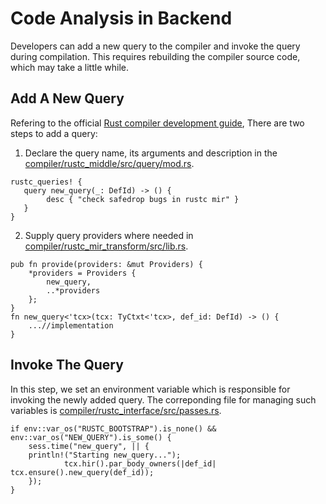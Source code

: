 # Code Analysis in Backend
Developers can add a new query to the compiler and invoke the query during compilation. 
This requires rebuilding the compiler source code, which may take a little while.

## Add A New Query
Refering to the official [Rust compiler development guide](https://rustc-dev-guide.rust-lang.org/query.html#adding-a-new-query),
There are two steps to add a query:
1) Declare the query name, its arguments and description in the [compiler/rustc_middle/src/query/mod.rs](https://github.com/Artisan-Lab/rap-rust/blob/master/compiler/rustc_middle/src/query/mod.rs).
```
rustc_queries! {
   query new_query(_: DefId) -> () {
        desc { "check safedrop bugs in rustc mir" }
   }
}
``` 
2) Supply query providers where needed in [compiler/rustc_mir_transform/src/lib.rs](https://github.com/Artisan-Lab/rap-rust/blob/master/compiler/rustc_mir_transform/src/lib.rs).
```
pub fn provide(providers: &mut Providers) {
    *providers = Providers {
        new_query,
        ..*providers
    };
}
fn new_query<'tcx>(tcx: TyCtxt<'tcx>, def_id: DefId) -> () {
    ...//implementation
}
```

## Invoke The Query
In this step, we set an environment variable which is responsible for invoking the newly added query.
The correponding file for managing such variables is [compiler/rustc_interface/src/passes.rs](https://github.com/Artisan-Lab/rap-rust/blob/master/compiler/rustc_interface/src/passes.rs).
```
if env::var_os("RUSTC_BOOTSTRAP").is_none() && env::var_os("NEW_QUERY").is_some() {
    sess.time("new_query", || {
    println!("Starting new_query...");
            tcx.hir().par_body_owners(|def_id| tcx.ensure().new_query(def_id));
    });
}
```
